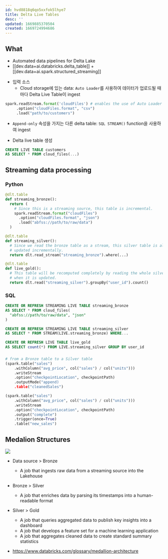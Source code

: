 ```yaml
---
id: hvd8818q6qo5xxfok5lhye7
title: Delta Live Tables
desc: ''
updated: 1669885370504
created: 1669724994686
---
```


## What
- Automated data pipelines for Delta Lake
- [[dev.data+ai.databricks.delta_table]] + [[dev.data+ai.spark.structured_streaming]]

* 입력 소스
  - Cloud storage에 있는 data: `Auto Loader`를 사용하여 데이터가 업로드될 때마다 Delta Live Table이 ingest
  
```python
spark.readStream.format('cloudFiles') # enables the use of Auto Loader
     .option("cloudFiles.format", "csv")
     .load("path/to/customers")
```

  - `Append-only` 속성을 가지는 다른 delta table: `SQL STREAM()` function을 사용하여 ingest



* Delta live table 생성

```sql
CREATE LIVE TABLE customers
AS SELECT * FROM cloud_files(...)
```


## Streaming data processing

### Python
```python
@dlt.table
def streaming_bronze():
  return (
    # Since this is a streaming source, this table is incremental.
    spark.readStream.format("cloudFiles")
      .option("cloudFiles.format", "json")
      .load("abfss://path/to/raw/data")
  )

@dlt.table
def streaming_silver():
  # Since we read the bronze table as a stream, this silver table is also
  # updated incrementally.
  return dlt.read_stream("streaming_bronze").where(...)

@dlt.table
def live_gold():
  # This table will be recomputed completely by reading the whole silver table
  # when it is updated.
  return dlt.read("streaming_silver").groupBy("user_id").count()
```

### SQL
```sql
CREATE OR REFRESH STREAMING LIVE TABLE streaming_bronze
AS SELECT * FROM cloud_files(
  "abfss://path/to/raw/data", "json"
)

CREATE OR REFRESH STREAMING LIVE TABLE streaming_silver
AS SELECT * FROM STREAM(LIVE.streaming_bronze) WHERE...

CREATE OR REFRESH LIVE TABLE live_gold
AS SELECT count(*) FROM LIVE.streaming_silver GROUP BY user_id
```

### 

```python
# from a Bronze table to a Silver table
(spark.table("sales")
    .withColumn("avg_price", col("sales") / col("units")))
    .writeStream
    .option("checkpointLocation", checkpointPath)
    .outputMode("append)
    .table("cleanedSales")
```

```Python
(spark.table("sales")
    .withColumn("avg_price", col("sales") / col("units")))
    .writeStream
    .option("checkpointLocation", checkpointPath)
    .output("complete")
    .trigger(once=True)
    .table("new_sales")
```

## Medalion Structures

![](https://www.databricks.com/wp-content/uploads/2022/03/delta-lake-medallion-architecture-2.jpeg)
- Data source > Bronze
    - A job that ingests raw data from a streaming source into the Lakehouse
- Bronze > Silver
    - A job that enriches data by parsing its timestamps into a human-readable format
- Silver > Gold
    - A job that queries aggregated data to publish key insights into a dashboard
    - A job that develops a feature set for a machine learning application
    - A job that aggregates cleaned data to create standard summary statistics

- https://www.databricks.com/glossary/medallion-architecture